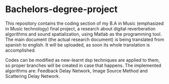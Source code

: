 # Bachelors-degree-project
This repository contains the coding section of my B.A in Music (emphasized in Music technology) final project, a research about digital reverberation algorithms and sound spatialization, using Matlab as the programming tool. The main document (the actual research document) is being translated from spanish to english. It will be uploaded, as soon its whole translation is accomplished.

Codes can be modified as new-learnt dsp techniques are applied to them, so proper branches will be created in case that happens. The implemented algorithms are: Feedback Delay Network, Image Source Method and Scattering Delay Network.
